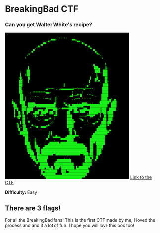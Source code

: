 

  <h1>BreakingBad CTF</h1>
<h3>Can you get Walter White's recipe?</h3>
  <img src=1.png width="400px"/>
  <a href="https://drive.google.com/drive/u/0/folders/1WGTR_UqDbaJwvqNyQFF9r5HVnYhUHdds">Link to the CTF</a>

  <p><b>Difficulty: </b> Easy</p>
  <h2>There are 3 flags!</h2>
  <p>For all the BreakingBad fans! This is the first CTF made by me, I loved the process and and it a lot of fun. I hope you will love this box too!</p>

